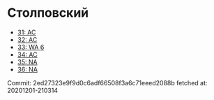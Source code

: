 # Столповский
- [31: AC](31.md)
- [32: AC](32.md)
- [33: WA 6](33.md)
- [34: AC](34.md)
- [35: NA](35.md)
- [36: NA](36.md)

Commit: 2ed27323e9f9d0c6adf66508f3a6c71eeed2088b
 fetched at: 20201201-210314
